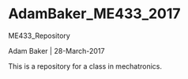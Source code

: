 # AdamBaker_ME433_2017
<p> ME433_Repository </p>
<p> Adam Baker | 28-March-2017 </p>
<p> This is a repository for a class in mechatronics. </p>
